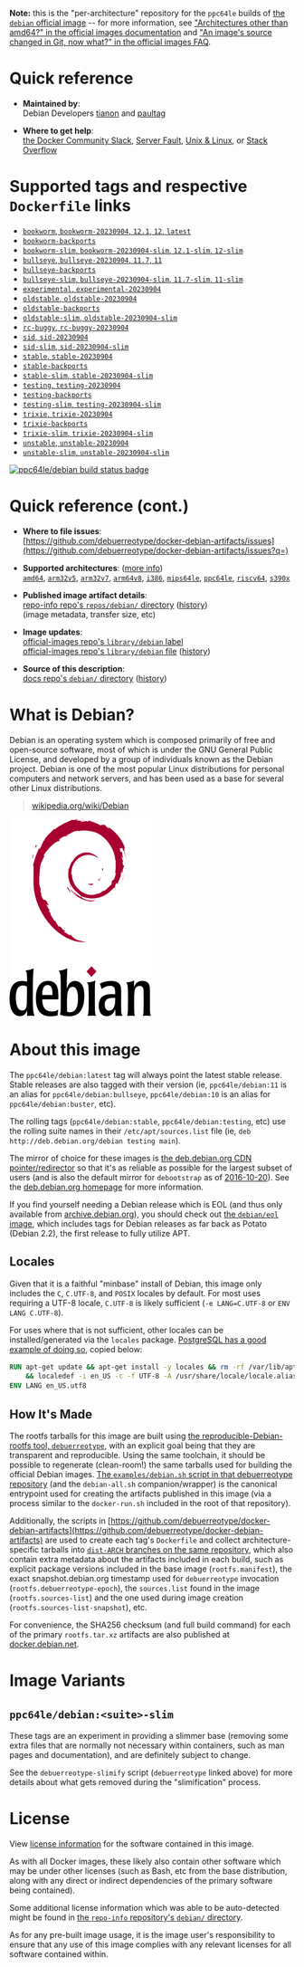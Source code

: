 <!--

********************************************************************************

WARNING:

    DO NOT EDIT "debian/README.md"

    IT IS AUTO-GENERATED

    (from the other files in "debian/" combined with a set of templates)

********************************************************************************

-->

**Note:** this is the "per-architecture" repository for the `ppc64le` builds of [the `debian` official image](https://hub.docker.com/_/debian) -- for more information, see ["Architectures other than amd64?" in the official images documentation](https://github.com/docker-library/official-images#architectures-other-than-amd64) and ["An image's source changed in Git, now what?" in the official images FAQ](https://github.com/docker-library/faq#an-images-source-changed-in-git-now-what).

# Quick reference

-	**Maintained by**:  
	Debian Developers [tianon](https://qa.debian.org/developer.php?login=tianon) and [paultag](https://qa.debian.org/developer.php?login=paultag)

-	**Where to get help**:  
	[the Docker Community Slack](https://dockr.ly/comm-slack), [Server Fault](https://serverfault.com/help/on-topic), [Unix & Linux](https://unix.stackexchange.com/help/on-topic), or [Stack Overflow](https://stackoverflow.com/help/on-topic)

# Supported tags and respective `Dockerfile` links

-	[`bookworm`, `bookworm-20230904`, `12.1`, `12`, `latest`](https://github.com/debuerreotype/docker-debian-artifacts/blob/a6e3507dacd2e539d573160275a2f8b888cd48f2/bookworm/Dockerfile)
-	[`bookworm-backports`](https://github.com/debuerreotype/docker-debian-artifacts/blob/a6e3507dacd2e539d573160275a2f8b888cd48f2/bookworm/backports/Dockerfile)
-	[`bookworm-slim`, `bookworm-20230904-slim`, `12.1-slim`, `12-slim`](https://github.com/debuerreotype/docker-debian-artifacts/blob/a6e3507dacd2e539d573160275a2f8b888cd48f2/bookworm/slim/Dockerfile)
-	[`bullseye`, `bullseye-20230904`, `11.7`, `11`](https://github.com/debuerreotype/docker-debian-artifacts/blob/a6e3507dacd2e539d573160275a2f8b888cd48f2/bullseye/Dockerfile)
-	[`bullseye-backports`](https://github.com/debuerreotype/docker-debian-artifacts/blob/a6e3507dacd2e539d573160275a2f8b888cd48f2/bullseye/backports/Dockerfile)
-	[`bullseye-slim`, `bullseye-20230904-slim`, `11.7-slim`, `11-slim`](https://github.com/debuerreotype/docker-debian-artifacts/blob/a6e3507dacd2e539d573160275a2f8b888cd48f2/bullseye/slim/Dockerfile)
-	[`experimental`, `experimental-20230904`](https://github.com/debuerreotype/docker-debian-artifacts/blob/a6e3507dacd2e539d573160275a2f8b888cd48f2/experimental/Dockerfile)
-	[`oldstable`, `oldstable-20230904`](https://github.com/debuerreotype/docker-debian-artifacts/blob/a6e3507dacd2e539d573160275a2f8b888cd48f2/oldstable/Dockerfile)
-	[`oldstable-backports`](https://github.com/debuerreotype/docker-debian-artifacts/blob/a6e3507dacd2e539d573160275a2f8b888cd48f2/oldstable/backports/Dockerfile)
-	[`oldstable-slim`, `oldstable-20230904-slim`](https://github.com/debuerreotype/docker-debian-artifacts/blob/a6e3507dacd2e539d573160275a2f8b888cd48f2/oldstable/slim/Dockerfile)
-	[`rc-buggy`, `rc-buggy-20230904`](https://github.com/debuerreotype/docker-debian-artifacts/blob/a6e3507dacd2e539d573160275a2f8b888cd48f2/rc-buggy/Dockerfile)
-	[`sid`, `sid-20230904`](https://github.com/debuerreotype/docker-debian-artifacts/blob/a6e3507dacd2e539d573160275a2f8b888cd48f2/sid/Dockerfile)
-	[`sid-slim`, `sid-20230904-slim`](https://github.com/debuerreotype/docker-debian-artifacts/blob/a6e3507dacd2e539d573160275a2f8b888cd48f2/sid/slim/Dockerfile)
-	[`stable`, `stable-20230904`](https://github.com/debuerreotype/docker-debian-artifacts/blob/a6e3507dacd2e539d573160275a2f8b888cd48f2/stable/Dockerfile)
-	[`stable-backports`](https://github.com/debuerreotype/docker-debian-artifacts/blob/a6e3507dacd2e539d573160275a2f8b888cd48f2/stable/backports/Dockerfile)
-	[`stable-slim`, `stable-20230904-slim`](https://github.com/debuerreotype/docker-debian-artifacts/blob/a6e3507dacd2e539d573160275a2f8b888cd48f2/stable/slim/Dockerfile)
-	[`testing`, `testing-20230904`](https://github.com/debuerreotype/docker-debian-artifacts/blob/a6e3507dacd2e539d573160275a2f8b888cd48f2/testing/Dockerfile)
-	[`testing-backports`](https://github.com/debuerreotype/docker-debian-artifacts/blob/a6e3507dacd2e539d573160275a2f8b888cd48f2/testing/backports/Dockerfile)
-	[`testing-slim`, `testing-20230904-slim`](https://github.com/debuerreotype/docker-debian-artifacts/blob/a6e3507dacd2e539d573160275a2f8b888cd48f2/testing/slim/Dockerfile)
-	[`trixie`, `trixie-20230904`](https://github.com/debuerreotype/docker-debian-artifacts/blob/a6e3507dacd2e539d573160275a2f8b888cd48f2/trixie/Dockerfile)
-	[`trixie-backports`](https://github.com/debuerreotype/docker-debian-artifacts/blob/a6e3507dacd2e539d573160275a2f8b888cd48f2/trixie/backports/Dockerfile)
-	[`trixie-slim`, `trixie-20230904-slim`](https://github.com/debuerreotype/docker-debian-artifacts/blob/a6e3507dacd2e539d573160275a2f8b888cd48f2/trixie/slim/Dockerfile)
-	[`unstable`, `unstable-20230904`](https://github.com/debuerreotype/docker-debian-artifacts/blob/a6e3507dacd2e539d573160275a2f8b888cd48f2/unstable/Dockerfile)
-	[`unstable-slim`, `unstable-20230904-slim`](https://github.com/debuerreotype/docker-debian-artifacts/blob/a6e3507dacd2e539d573160275a2f8b888cd48f2/unstable/slim/Dockerfile)

[![ppc64le/debian build status badge](https://img.shields.io/jenkins/s/https/doi-janky.infosiftr.net/job/multiarch/job/ppc64le/job/debian.svg?label=ppc64le/debian%20%20build%20job)](https://doi-janky.infosiftr.net/job/multiarch/job/ppc64le/job/debian/)

# Quick reference (cont.)

-	**Where to file issues**:  
	[https://github.com/debuerreotype/docker-debian-artifacts/issues](https://github.com/debuerreotype/docker-debian-artifacts/issues?q=)

-	**Supported architectures**: ([more info](https://github.com/docker-library/official-images#architectures-other-than-amd64))  
	[`amd64`](https://hub.docker.com/r/amd64/debian/), [`arm32v5`](https://hub.docker.com/r/arm32v5/debian/), [`arm32v7`](https://hub.docker.com/r/arm32v7/debian/), [`arm64v8`](https://hub.docker.com/r/arm64v8/debian/), [`i386`](https://hub.docker.com/r/i386/debian/), [`mips64le`](https://hub.docker.com/r/mips64le/debian/), [`ppc64le`](https://hub.docker.com/r/ppc64le/debian/), [`riscv64`](https://hub.docker.com/r/riscv64/debian/), [`s390x`](https://hub.docker.com/r/s390x/debian/)

-	**Published image artifact details**:  
	[repo-info repo's `repos/debian/` directory](https://github.com/docker-library/repo-info/blob/master/repos/debian) ([history](https://github.com/docker-library/repo-info/commits/master/repos/debian))  
	(image metadata, transfer size, etc)

-	**Image updates**:  
	[official-images repo's `library/debian` label](https://github.com/docker-library/official-images/issues?q=label%3Alibrary%2Fdebian)  
	[official-images repo's `library/debian` file](https://github.com/docker-library/official-images/blob/master/library/debian) ([history](https://github.com/docker-library/official-images/commits/master/library/debian))

-	**Source of this description**:  
	[docs repo's `debian/` directory](https://github.com/docker-library/docs/tree/master/debian) ([history](https://github.com/docker-library/docs/commits/master/debian))

# What is Debian?

Debian is an operating system which is composed primarily of free and open-source software, most of which is under the GNU General Public License, and developed by a group of individuals known as the Debian project. Debian is one of the most popular Linux distributions for personal computers and network servers, and has been used as a base for several other Linux distributions.

> [wikipedia.org/wiki/Debian](https://en.wikipedia.org/wiki/Debian)

![logo](https://raw.githubusercontent.com/docker-library/docs/b449be7df57e9ed9086bb5821bfb5d6cdc5d67a4/debian/logo.png)

# About this image

The `ppc64le/debian:latest` tag will always point the latest stable release. Stable releases are also tagged with their version (ie, `ppc64le/debian:11` is an alias for `ppc64le/debian:bullseye`, `ppc64le/debian:10` is an alias for `ppc64le/debian:buster`, etc).

The rolling tags (`ppc64le/debian:stable`, `ppc64le/debian:testing`, etc) use the rolling suite names in their `/etc/apt/sources.list` file (ie, `deb http://deb.debian.org/debian testing main`).

The mirror of choice for these images is [the deb.debian.org CDN pointer/redirector](https://deb.debian.org) so that it's as reliable as possible for the largest subset of users (and is also the default mirror for `debootstrap` as of [2016-10-20](https://anonscm.debian.org/cgit/d-i/debootstrap.git/commit/?id=9e8bc60ad1ccf3a25ce7890526b70059f3e770de)). See the [deb.debian.org homepage](https://deb.debian.org) for more information.

If you find yourself needing a Debian release which is EOL (and thus only available from [archive.debian.org](http://archive.debian.org)), you should check out [the `debian/eol` image](https://hub.docker.com/r/debian/eol/), which includes tags for Debian releases as far back as Potato (Debian 2.2), the first release to fully utilize APT.

## Locales

Given that it is a faithful "minbase" install of Debian, this image only includes the `C`, `C.UTF-8`, and `POSIX` locales by default. For most uses requiring a UTF-8 locale, `C.UTF-8` is likely sufficient (`-e LANG=C.UTF-8` or `ENV LANG C.UTF-8`).

For uses where that is not sufficient, other locales can be installed/generated via the `locales` package. [PostgreSQL has a good example of doing so](https://github.com/docker-library/postgres/blob/69bc540ecfffecce72d49fa7e4a46680350037f9/9.6/Dockerfile#L21-L24), copied below:

```dockerfile
RUN apt-get update && apt-get install -y locales && rm -rf /var/lib/apt/lists/* \
	&& localedef -i en_US -c -f UTF-8 -A /usr/share/locale/locale.alias en_US.UTF-8
ENV LANG en_US.utf8
```

## How It's Made

The rootfs tarballs for this image are built using [the reproducible-Debian-rootfs tool, `debuerreotype`](https://github.com/debuerreotype/debuerreotype), with an explicit goal being that they are transparent and reproducible. Using the same toolchain, it should be possible to regenerate (clean-room!) the same tarballs used for building the official Debian images. [The `examples/debian.sh` script in that debuerreotype repository](https://github.com/debuerreotype/debuerreotype/blob/master/examples/debian.sh) (and the `debian-all.sh` companion/wrapper) is the canonical entrypoint used for creating the artifacts published in this image (via a process similar to the `docker-run.sh` included in the root of that repository).

Additionally, the scripts in [https://github.com/debuerreotype/docker-debian-artifacts](https://github.com/debuerreotype/docker-debian-artifacts) are used to create each tag's `Dockerfile` and collect architecture-specific tarballs into [`dist-ARCH` branches on the same repository](https://github.com/debuerreotype/docker-debian-artifacts/branches), which also contain extra metadata about the artifacts included in each build, such as explicit package versions included in the base image (`rootfs.manifest`), the exact snapshot.debian.org timestamp used for `debuerreotype` invocation (`rootfs.debuerreotype-epoch`), the `sources.list` found in the image (`rootfs.sources-list`) and the one used during image creation (`rootfs.sources-list-snapshot`), etc.

For convenience, the SHA256 checksum (and full build command) for each of the primary `rootfs.tar.xz` artifacts are also published at [docker.debian.net](https://docker.debian.net/).

# Image Variants

## `ppc64le/debian:<suite>-slim`

These tags are an experiment in providing a slimmer base (removing some extra files that are normally not necessary within containers, such as man pages and documentation), and are definitely subject to change.

See the `debuerreotype-slimify` script (`debuerreotype` linked above) for more details about what gets removed during the "slimification" process.

# License

View [license information](https://www.debian.org/social_contract#guidelines) for the software contained in this image.

As with all Docker images, these likely also contain other software which may be under other licenses (such as Bash, etc from the base distribution, along with any direct or indirect dependencies of the primary software being contained).

Some additional license information which was able to be auto-detected might be found in [the `repo-info` repository's `debian/` directory](https://github.com/docker-library/repo-info/tree/master/repos/debian).

As for any pre-built image usage, it is the image user's responsibility to ensure that any use of this image complies with any relevant licenses for all software contained within.
